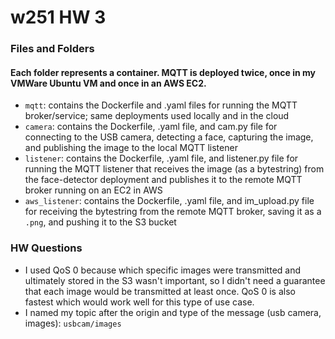# w251 HW 3
### Files and Folders
#### Each folder represents a container. MQTT is deployed twice, once in my VMWare Ubuntu VM and once in an AWS EC2.
- `mqtt`: contains the Dockerfile and .yaml files for running the MQTT broker/service; same deployments used locally and in the cloud
- `camera`: contains the Dockerfile, .yaml file, and cam.py file for connecting to the USB camera, detecting a face, capturing the image, and publishing the image to the local MQTT listener
- `listener`: contains the Dockerfile, .yaml file, and listener.py file for running the MQTT listener that receives the image (as a bytestring) from the face-detector deployment and publishes it to the remote MQTT broker running on an EC2 in AWS
- `aws_listener`: contains the Dockerfile, .yaml file, and im_upload.py file for receiving the bytestring from the remote MQTT broker, saving it as a `.png`, and pushing it to the S3 bucket 


### HW Questions
- I used QoS 0 because which specific images were transmitted and ultimately stored in the S3 wasn't important, so I didn't need a guarantee that each image would be transmitted at least once. QoS 0 is also fastest which would work well for this type of use case.
- I named my topic after the origin and type of the message (usb camera, images): `usbcam/images`
